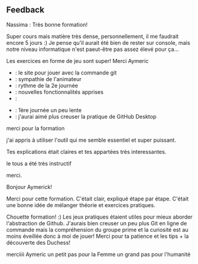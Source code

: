 ## Feedback

Nassima :
Très bonne formation!



Super cours mais matière très dense, personnellement, il me faudrait encore 5 jours :)
Je pense qu'il aurait été bien de rester sur console, mais notre niveau informatique n'est paeut-être pas assez élevé pour ça...

Les exercices en forme de jeu sont super!
Merci Aymeric

<!-- CHARLOTTE -->
+ : le site pour jouer avec la commande git
+ : sympathie de l'animateur
+ : rythme de la 2e journée
+ : nouvelles fonctionnalités apprises
+ :

- : 1ère journée un peu lente
- : j'aurai aimé plus creuser la pratique de GitHub Desktop

merci  pour la formation

j'ai appris à utiliser l'outil qui me semble essentiel et super puissant.

Tes explications était claires et tes appartées très interessantes.

le tous a été très instructif

merci.

<!--Delphine-->

Bonjour Aymerick!

Merci pour cette formation.
C'était clair, expliqué étape par étape. C'était une bonne idée de mélanger théorie et exercices pratiques.

<!--Sarah-->
Chouette formation! :)
Les jeux pratiques étaient utiles pour mieux aborder l'abstraction de Github.
J'aurais bien creuser un peu plus Git en ligne de commande mais la compréhension du groupe prime et la curiosité est au moins éveillée donc à moi de jouer!
Merci pour ta patience et les tips + la découverte des Duchess!

 
merciiii Aymeric
un petit pas pour la Femme un grand pas pour l'humanité
